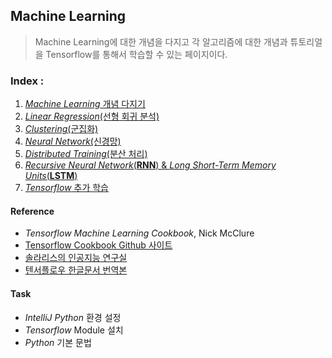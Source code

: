 ## Machine Learning
> Machine Learning에 대한 개념을 다지고 각 알고리즘에 대한 개념과 튜토리얼을 Tensorflow를 통해서 학습할 수 있는 페이지이다.

### Index :
1. [_Machine Learning_ 개념 다지기](1.MachineLearning_basic.md)
2. [_Linear Regression_(선형 회귀 분석)](2.Linear_Regression.md)
3. [_Clustering_(군집화)](3.Clustering.md)
4. [_Neural Network_(신경망)](4.Neural_Network.md)
5. [_Distributed Training_(분산 처리)](5.Distributed_Training.md)
6. [_Recursive Neural Network_(__RNN__) & _Long Short-Term Memory Units_(__LSTM__)](RNN_LSTM.md)
7. [_Tensorflow_ 추가 학습](Additional_Tensorflow.md)

#### Reference
- _Tensorflow Machine Learning Cookbook_, Nick McClure
- [Tensorflow Cookbook Github 사이트](https://github.com/nfmcclure/tensorflow_cookbook)
- [솔라리스의 인공지능 연구실](http://solarisailab.com/archives/1785)
- [텐서플로우 한글문서 번역본](https://tensorflowkorea.gitbooks.io/tensorflow-kr/content/)

#### Task
- _IntelliJ Python_ 환경 설정
- _Tensorflow_ Module 설치
- _Python_ 기본 문법

